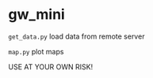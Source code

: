 # gw_mini

`get_data.py` load data from remote server    

`map.py` plot maps       

USE AT YOUR OWN RISK!
